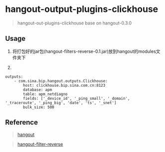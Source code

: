 # hangout-output-plugins-clickhouse

> hangout-out-plugins-clickhouse base on hangout-0.3.0

## Usage




1. 将打包好的jar包(hangout-filters-reverse-0.1.jar)放到hangout的modules文件夹下

2.
```
outputs:
    - com.sina.bip.hangout.outputs.Clickhouse:
        host: clickhouse.bip.sina.com.cn:8123
        database: apm
        table: apm_netdiagno
        fields: ['_device_id', '_ping_small', '_domain', '_traceroute', '_ping_big', 'date', 'ts', '_snet']
        bulk_size: 500
```


## Reference

> [hangout](https://github.com/childe/hangout)

> [hangout-filter-reverse](https://github.com/childe/hangout-filter-reverse)
